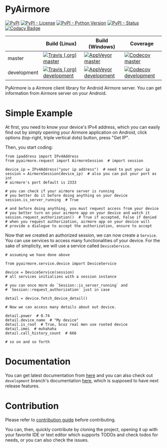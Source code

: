 # PyAirmore

[![PyPI](https://img.shields.io/pypi/v/pyairmore.svg?style=flat-square)](https://pypi.org/project/pyairmore/)
[![PyPI - License](https://img.shields.io/pypi/l/pyairmore.svg?style=flat-square)](LICENSE.txt)
[![PyPI - Python Version](https://img.shields.io/pypi/pyversions/pyairmore.svg?style=flat-square)](https://pypi.org/project/pyairmore/)
[![PyPI - Status](https://img.shields.io/pypi/status/pyairmore.svg?style=flat-square)](https://pypi.org/project/pyairmore/)
[![Codacy Badge](https://api.codacy.com/project/badge/Grade/f9dcb968a7cc4804b64ae7e0fac3a5be)](https://www.codacy.com/app/erayerdin/pyairmore?utm_source=github.com&amp;utm_medium=referral&amp;utm_content=erayerdin/pyairmore&amp;utm_campaign=Badge_Grade)

|             | Build (Linux) | Build (Windows) | Coverage |
|-------------|---------------|-----------------|----------|
| master      | [![Travis (.org) master](https://img.shields.io/travis/erayerdin/pyairmore/master.svg?style=flat-square)](https://travis-ci.org/erayerdin/pyairmore)           | [![AppVeyor master](https://img.shields.io/appveyor/ci/erayerdin/pyairmore/master.svg?style=flat-square)](https://ci.appveyor.com/project/erayerdin/pyairmore)           | [![Codecov master](https://img.shields.io/codecov/c/github/erayerdin/pyairmore/master.svg?style=flat-square)](https://codecov.io/gh/erayerdin/pyairmore)      |
| development | [![Travis (.org) development](https://img.shields.io/travis/erayerdin/pyairmore/development.svg?style=flat-square)](https://travis-ci.org/erayerdin/pyairmore) | [![AppVeyor development](https://img.shields.io/appveyor/ci/erayerdin/pyairmore/development.svg?style=flat-square)](https://ci.appveyor.com/project/erayerdin/pyairmore) | [![Codecov development](https://img.shields.io/codecov/c/github/erayerdin/pyairmore/development.svg?style=flat-square)](https://codecov.io/gh/erayerdin/pyairmore) |

PyAirmore is a Airmore client library for Android Airmore server. You can get
information from Airmore server on your Android.

# Simple Example

At first, you need to know your device's IPv4 address, which you can easily
find out by simply opening your Airmore application on Android, click options
(top-right, triple vertical dots) button, press "Get IP".

Then, you start coding:

    from ipaddress import IPv4Address
    from pyairmore.request import AirmoreSession  # import session
    
    device_ip = IPv4Address("your ip address")  # need to put your ip
    session = AirmoreSession(device_ip)  # also you can put your port as int
    # airmore's port default is 2333
    
    # you can check if your airmore server is running
    # you better do it before doing anything on your device
    session.is_server_running  # True
    
    # and before doing anything, you must request access from your device
    # you better turn on your airmore app on your device and watch it
    session.request_authorization()  # True if accepted, False if denied
    # when you request authorization, airmore app on your device will
    # provide a dialogue to accept the authorization, ensure to accept
    
Now that we created an authorized session, we can  now create a `Service`.
You can use services to access many functionalities of your device. For the
sake of simplicity, we will use a service called `DeviceService`.

    # assuming we have done above
    
    from pyairmore.service.device import DeviceService
    
    device = DeviceService(session)
    # all services initializes with a session instance
    
    # you can once more do `Session::is_server_running` and
    # `Session::request_authorization` just in case
    
    detail = device.fetch_device_detail()
    
    # Now we can access many details about out device.
    
    detail.power  # 0.74
    detail.device_name  # "My device"
    detail.is_root  # True, bcoz real men use rooted device
    detail.imei  # muhahaha
    detail.call_history_count  # 666
    
    # so on and so forth
    
# Documentation

You can get latest documentation from [here](https://pyairmore.readthedocs.io/)
and you can also check out `development` branch's documentation [here](https://pyairmore.readthedocs.io/en/development/),
which is supposed to have next release features.

# Contribution

Please refer to [contribution guide](CONTRIBUTING.md) before contributing.

You can, then, quickly contribute by cloning the project, opening it up with
your favorite IDE or text editor which supports TODOs and check todos for
needs, or you can also check the issues.
